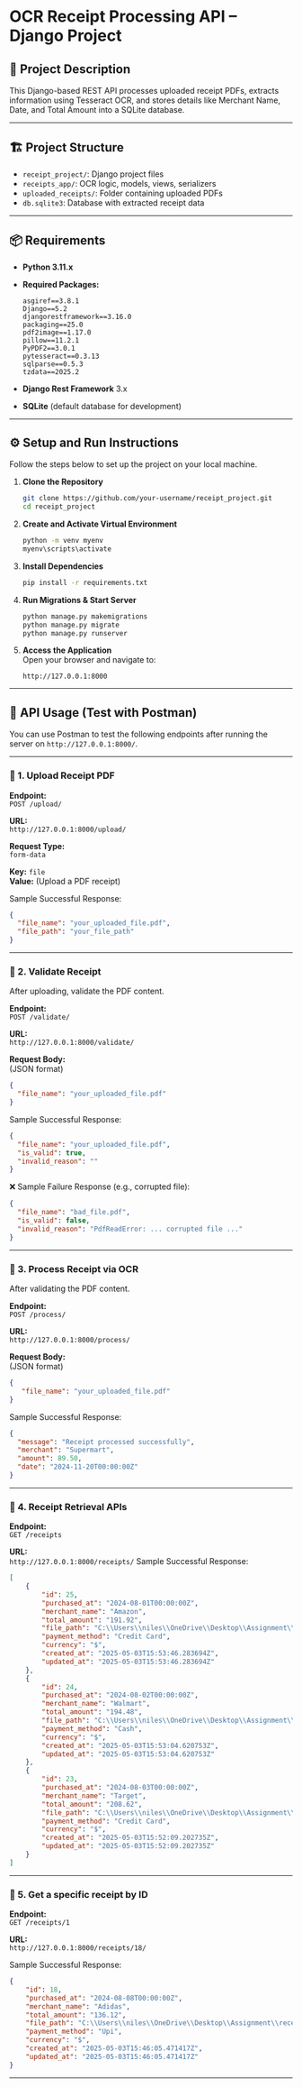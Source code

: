# OCR Receipt Processing API – Django Project

## 📌 Project Description

This Django-based REST API processes uploaded receipt PDFs, extracts information using Tesseract OCR, and stores details like Merchant Name, Date, and Total Amount into a SQLite database.

---

## 🏗️ Project Structure

- `receipt_project/`: Django project files  
- `receipts_app/`: OCR logic, models, views, serializers  
- `uploaded_receipts/`: Folder containing uploaded PDFs  
- `db.sqlite3`: Database with extracted receipt data  

---

## 📦 Requirements

- **Python 3.11.x**
- **Required Packages:**
    ```plaintext
    asgiref==3.8.1
    Django==5.2
    djangorestframework==3.16.0
    packaging==25.0
    pdf2image==1.17.0
    pillow==11.2.1
    PyPDF2==3.0.1
    pytesseract==0.3.13
    sqlparse==0.5.3
    tzdata==2025.2
    ```

- **Django Rest Framework** 3.x  
- **SQLite** (default database for development)

---

## ⚙️ Setup and Run Instructions

Follow the steps below to set up the project on your local machine.

1. **Clone the Repository**  
    ```bash
    git clone https://github.com/your-username/receipt_project.git
    cd receipt_project
    ```

2. **Create and Activate Virtual Environment**  
    ```bash
    python -m venv myenv
    myenv\scripts\activate 
    ```

3. **Install Dependencies**  
    ```bash
    pip install -r requirements.txt
    ```

4. **Run Migrations & Start Server**  
    ```bash
    python manage.py makemigrations
    python manage.py migrate
    python manage.py runserver
    ```

5. **Access the Application**  
    Open your browser and navigate to:  
    ```
    http://127.0.0.1:8000
    ```

---

## 🧪 API Usage (Test with Postman)

You can use Postman to test the following endpoints after running the server on `http://127.0.0.1:8000/`.

---

### 🔹 1. Upload Receipt PDF

**Endpoint:**  
`POST /upload/`

**URL:**  
`http://127.0.0.1:8000/upload/`

**Request Type:**  
`form-data`

**Key:** `file`  
**Value:** (Upload a PDF receipt)

 Sample Successful Response:

```json
{
  "file_name": "your_uploaded_file.pdf",
  "file_path": "your_file_path"
}
```

---

### 🔹 2. Validate Receipt

After uploading, validate the PDF content.

**Endpoint:**  
`POST /validate/`

**URL:**  
`http://127.0.0.1:8000/validate/`

**Request Body:**  
(JSON format)

```json
{
  "file_name": "your_uploaded_file.pdf"
}
```

 Sample Successful Response:

```json
{
  "file_name": "your_uploaded_file.pdf",
  "is_valid": true,
  "invalid_reason": ""
}
```

❌ Sample Failure Response (e.g., corrupted file):

```json
{
  "file_name": "bad_file.pdf",
  "is_valid": false,
  "invalid_reason": "PdfReadError: ... corrupted file ..."
}
```

---

### 🔹 3. Process Receipt via OCR

After validating the PDF content.

**Endpoint:**  
`POST /process/`

**URL:**  
`http://127.0.0.1:8000/process/`

**Request Body:**  
(JSON format)

```json
{
   "file_name": "your_uploaded_file.pdf"
}
```

Sample Successful Response:

```json
{
  "message": "Receipt processed successfully",
  "merchant": "Supermart",
  "amount": 89.50,
  "date": "2024-11-20T00:00:00Z"
}
```

---

### 🔹 4. Receipt Retrieval APIs 

**Endpoint:**  
`GET /receipts`

**URL:**  
`http://127.0.0.1:8000/receipts/`
 Sample Successful Response:

```json
[
    {
        "id": 25,
        "purchased_at": "2024-08-01T00:00:00Z",
        "merchant_name": "Amazon",
        "total_amount": "191.92",
        "file_path": "C:\\Users\\niles\\OneDrive\\Desktop\\Assignment\\receipt_project\\uploaded_receipts\\8f775375-4675-4b5b-aa92-bc9ea92e88e2_1)receipt.pdf",
        "payment_method": "Credit Card",
        "currency": "$",
        "created_at": "2025-05-03T15:53:46.283694Z",
        "updated_at": "2025-05-03T15:53:46.283694Z"
    },
    {
        "id": 24,
        "purchased_at": "2024-08-02T00:00:00Z",
        "merchant_name": "Walmart",
        "total_amount": "194.48",
        "file_path": "C:\\Users\\niles\\OneDrive\\Desktop\\Assignment\\receipt_project\\uploaded_receipts\\a4dbd32e-55c2-43a9-8563-226ffb07e68a_2)receipt.pdf",
        "payment_method": "Cash",
        "currency": "$",
        "created_at": "2025-05-03T15:53:04.620753Z",
        "updated_at": "2025-05-03T15:53:04.620753Z"
    },
    {
        "id": 23,
        "purchased_at": "2024-08-03T00:00:00Z",
        "merchant_name": "Target",
        "total_amount": "208.62",
        "file_path": "C:\\Users\\niles\\OneDrive\\Desktop\\Assignment\\receipt_project\\uploaded_receipts\\48eebe64-0271-4a95-811b-c0804e64b545_3)receipt.pdf",
        "payment_method": "Credit Card",
        "currency": "$",
        "created_at": "2025-05-03T15:52:09.202735Z",
        "updated_at": "2025-05-03T15:52:09.202735Z"
    }
]
```

---

### 🔹 5. Get a specific receipt by ID

**Endpoint:**  
`GET /receipts/1`

**URL:**  
`http://127.0.0.1:8000/receipts/18/`

 Sample Successful Response:

```json
{
    "id": 18,
    "purchased_at": "2024-08-08T00:00:00Z",
    "merchant_name": "Adidas",
    "total_amount": "136.12",
    "file_path": "C:\\Users\\niles\\OneDrive\\Desktop\\Assignment\\receipt_project\\uploaded_receipts\\68dd22af-9b75-4603-83e5-074e014a0627_8)receipt.pdf",
    "payment_method": "Upi",
    "currency": "$",
    "created_at": "2025-05-03T15:46:05.471417Z",
    "updated_at": "2025-05-03T15:46:05.471417Z"
}
```

---
